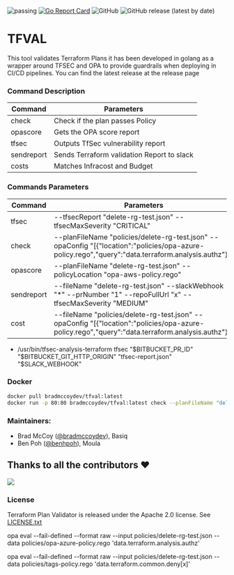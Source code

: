 ![passing](https://github.com/bradmccoydev/tfval/actions/workflows/ci.yml/badge.svg) [![Go Report Card](https://goreportcard.com/badge/github.com/bradmccoydev/tfval)](https://goreportcard.com/report/github.com/bradmccoydev/tfval) ![GitHub](https://img.shields.io/github/license/bradmccoydev/tfval) ![GitHub release (latest by date)](https://img.shields.io/github/v/release/bradmccoydev/tfval)

# TFVAL
This tool validates Terraform Plans it has been developed in golang as a wrapper around TFSEC and OPA to provide guardrails when deploying in CI/CD pipelines. You can find the latest release at the release page

### Command Description

| Command | Parameters |
| --- | --- |
| check | Check if the plan passes Policy |
| opascore | Gets the OPA score report |
| tfsec | Outputs TfSec vulnerability report |
| sendreport | Sends Terraform validation Report to slack |
| costs | Matches Infracost and Budget |

### Commands Parameters

| Command | Parameters |
| --- | --- |
| tfsec | --tfsecReport "delete-rg-test.json" --tfsecMaxSeverity "CRITICAL" |
| check | --planFileName "policies/delete-rg-test.json" --opaConfig "[{\"location\":\"policies/opa-azure-policy.rego\",\"query\":\"data.terraform.analysis.authz\"}]" |
| opascore | --planFileName "delete-rg-test.json" --policyLocation "opa-aws-policy.rego" |
| sendreport | --fileName "delete-rg-test.json" --slackWebhook "*" --prNumber "1" --repoFullUrl "x" --tfsecMaxSeverity "MEDIUM"  |
| cost | --fileName "policies/delete-rg-test.json" --opaConfig "[{\"location\":\"policies/opa-azure-policy.rego\",\"query\":\"data.terraform.analysis.authz\"}]"  |

 - /usr/bin/tfsec-analysis-terraform tfsec "$BITBUCKET_PR_ID" "$BITBUCKET_GIT_HTTP_ORIGIN" "tfsec-report.json" "$SLACK_WEBHOOK"
 
### Docker
```bash
docker pull bradmccoydev/tfval:latest
docker run -p 80:80 bradmccoydev/tfval:latest check --planFileName "delete-rg-test.json" --policyLocation "opa-aws-policy.rego" --tfsecMaxSeverity "CRITICAL" --opaRegoQuery "data.terraform.analysis.authz"
```

### Maintainers:
* Brad McCoy ([@bradmccoydev](https://github.com/bradmccoydev)), Basiq
* Ben Poh ([@benhpoh](https://github.com/benhpoh)), Moula

## Thanks to all the contributors ❤️
<a href = "https://github.com/bradmccoydev/tfval/graphs/contributors">
  <img src = "https://contrib.rocks/image?repo=bradmccoydev/tfval"/>
</a>

### License

Terraform Plan Validator is released under the Apache 2.0 license. See [LICENSE.txt](https://github.com/bradmccoydev/tfval/blob/main/LICENSE)

opa eval --fail-defined --format raw --input policies/delete-rg-test.json --data policies/opa-azure-policy.rego 'data.terraform.analysis.authz'

opa eval --fail-defined --format raw --input policies/delete-rg-test.json --data policies/tags-policy.rego 'data.terraform.common.deny[x]'
